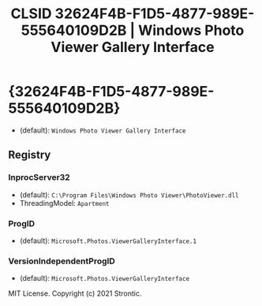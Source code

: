 ﻿---
title: "CLSID 32624F4B-F1D5-4877-989E-555640109D2B | Windows Photo Viewer Gallery Interface"
excerpt: What is COM-Object CLSID 32624F4B-F1D5-4877-989E-555640109D2B?
---

# {32624F4B-F1D5-4877-989E-555640109D2B}

* (default): `Windows Photo Viewer Gallery Interface`

## Registry


### InprocServer32

* (default): `C:\Program Files\Windows Photo Viewer\PhotoViewer.dll`
* ThreadingModel: `Apartment`

### ProgID

* (default): `Microsoft.Photos.ViewerGalleryInterface.1`

### VersionIndependentProgID

* (default): `Microsoft.Photos.ViewerGalleryInterface`

MIT License. Copyright (c) 2021 Strontic.


